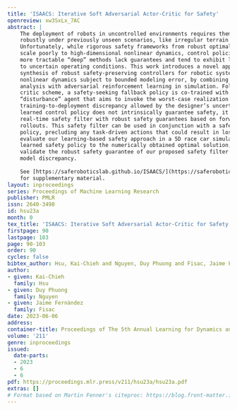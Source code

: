 ```yaml
---
title: 'ISAACS: Iterative Soft Adversarial Actor-Critic for Safety'
openreview: xw3SxLx_7AC
abstract: |
    The deployment of robots in uncontrolled environments requires them to operate 
    robustly under previously unseen scenarios, like irregular terrain and wind conditions. 
    Unfortunately, while rigorous safety frameworks from robust optimal control theory 
    scale poorly to high-dimensional nonlinear dynamics, control policies computed by 
    more tractable “deep” methods lack guarantees and tend to exhibit little robustness 
    to uncertain operating conditions. This work introduces a novel approach enabling scalable 
    synthesis of robust safety-preserving controllers for robotic systems with general 
    nonlinear dynamics subject to bounded modeling error, by combining game-theoretic safety 
    analysis with adversarial reinforcement learning in simulation. Following a soft actor-
    critic scheme, a safety-seeking fallback policy is co-trained with an adversarial 
    “disturbance” agent that aims to invoke the worst-case realization of model error and 
    training-to-deployment discrepancy allowed by the designer’s uncertainty. While the 
    learned control policy does not intrinsically guarantee safety, it is used to construct a
    real-time safety filter with robust safety guarantees based on forward reachability 
    rollouts. This safety filter can be used in conjunction with a safety-agnostic control
    policy, precluding any task-driven actions that could result in loss of safety. We 
    evaluate our learning-based safety approach in a 5D race car simulator, compare the 
    learned safety policy to the numerically obtained optimal solution, and empiricall 
    validate the robust safety guarantee of our proposed safety filter against worst-case 
    model discrepancy.
    
    See [https://saferoboticslab.github.io/ISAACS/](https://saferoboticslab.github.io/ISAACS/)
    for supplementary material.
layout: inproceedings
series: Proceedings of Machine Learning Research
publisher: PMLR
issn: 2640-3498
id: hsu23a
month: 0
tex_title: 'ISAACS: Iterative Soft Adversarial Actor-Critic for Safety'
firstpage: 90
lastpage: 103
page: 90-103
order: 90
cycles: false
bibtex_author: Hsu, Kai-Chieh and Nguyen, Duy Phuong and Fisac, Jaime Fern\`andez
author:
- given: Kai-Chieh
  family: Hsu
- given: Duy Phuong
  family: Nguyen
- given: Jaime Fernàndez
  family: Fisac
date: 2023-06-06
address:
container-title: Proceedings of The 5th Annual Learning for Dynamics and Control Conference
volume: '211'
genre: inproceedings
issued:
  date-parts:
  - 2023
  - 6
  - 6
pdf: https://proceedings.mlr.press/v211/hsu23a/hsu23a.pdf
extras: []
# Format based on Martin Fenner's citeproc: https://blog.front-matter.io/posts/citeproc-yaml-for-bibliographies/
---
```

